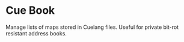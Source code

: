 # Cue Book

Manage lists of maps stored in Cuelang files. Useful for private bit-rot resistant address books.
